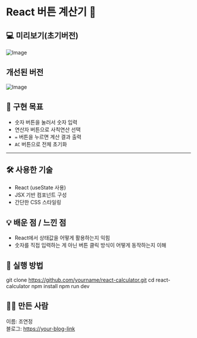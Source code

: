 # React 버튼 계산기 🎯

## 💻 미리보기(초기버전)
![Image](https://github.com/user-attachments/assets/81879dae-c8e1-458f-9f0e-cdd360ea44e7)

## 개선된 버전 <br/>
![Image](https://github.com/user-attachments/assets/f3424b7a-27c8-48c8-8be9-8e733ee96526)


## 🎯 구현 목표

- 숫자 버튼을 눌러서 숫자 입력
- 연산자 버튼으로 사칙연산 선택
- `=` 버튼을 누르면 계산 결과 출력
- `AC` 버튼으로 전체 초기화

---

## 🛠️ 사용한 기술

- React (useState 사용)
- JSX 기반 컴포넌트 구성
- 간단한 CSS 스타일링

## 💡 배운 점 / 느낀 점
- React에서 상태값을 어떻게 활용하는지 익힘
- 숫자를 직접 입력하는 게 아닌 버튼 클릭 방식이 어떻게 동작하는지 이해

## 📂 실행 방법
git clone https://github.com/yourname/react-calculator.git
cd react-calculator
npm install
npm run dev

## 🙋‍♀️ 만든 사람
이름: 조연정 <br/>
블로그: [https://your-blog-link](https://blog.naver.com/jojoor201/223910375086)
